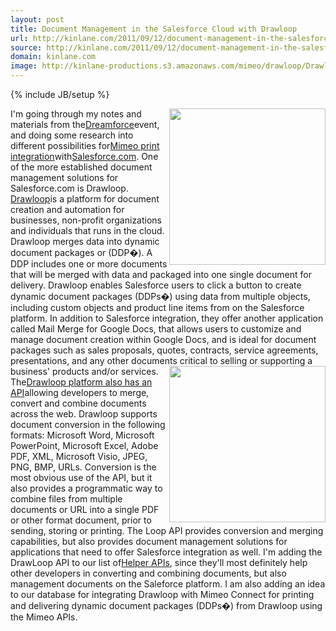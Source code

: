 ```yaml
---
layout: post
title: Document Management in the Salesforce Cloud with Drawloop
url: http://kinlane.com/2011/09/12/document-management-in-the-salesforce-cloud-with-drawloop/
source: http://kinlane.com/2011/09/12/document-management-in-the-salesforce-cloud-with-drawloop/
domain: kinlane.com
image: http://kinlane-productions.s3.amazonaws.com/mimeo/drawloop/Drawloop-Logo.jpg
---
```

{% include JB/setup %}<p>
     <a href="http://www.drawloop.com/"
        target="_blank"><img src="http://kinlane-productions.s3.amazonaws.com/mimeo/drawloop/Drawloop-Logo.jpg"
          alt=""
          width="250"
          align="right" /></a>I'm going through my notes and materials from the<a title="Dreamforce"
        href="http://www.kinlane.com/2011/08/getting-ready-for-dreamforce-this-week-in-san-francisco/">Dreamforce</a>event, and doing some research into different possibilities for<a title="Mimeo print integration"
        href="http://developer.mimeo.com/">Mimeo print integration</a>with<a href="http://www.salesforce.com/">Salesforce.com</a>. One of the more established document management solutions for Salesforce.com is Drawloop. <a href="http://www.drawloop.com/"
        target="_blank">Drawloop</a>is a platform for document creation and automation for businesses, non-profit organizations and individuals that runs in the cloud. Drawloop merges data into dynamic document packages or (DDP�). A DDP includes one or more documents that will be merged with data and packaged into one single document for delivery. Drawloop enables Salesforce users to click a button to create dynamic document packages (DDPs�) using data from multiple objects, including custom objects and product line items from on the Salesforce platform. In addition to Salesforce integration, they offer another application called Mail Merge for Google Docs, that allows users to customize and manage document creation within Google Docs, and is ideal for document packages such as sales proposals, quotes, contracts, service agreements, presentations, and any other documents critical to selling or supporting a business' products and/or services. <a href="http://www.drawloop.com/"
        target="_blank"><img src="http://kinlane-productions.s3.amazonaws.com/mimeo/drawloop/drawlooo-docs-to-and-from-salesforce.png"
          alt=""
          width="250"
          align="right" /></a>The<a href="http://www.drawloop.com/loop-api/">Drawloop platform also has an API</a>allowing developers to merge, convert and combine documents across the web. Drawloop supports document conversion in the following formats: Microsoft Word, Microsoft PowerPoint, Microsoft Excel, Adobe PDF, XML, Microsoft Visio, JPEG, PNG, BMP, URLs. Conversion is the most obvious use of the API, but it also provides a programmatic way to combine files from multiple documents or URL into a single PDF or other format document, prior to sending, storing or printing. The Loop API provides conversion and merging capabilities, but also provides document management solutions for applications that need to offer Salesforce integration as well. I'm adding the DrawLoop API to our list of<a title="Helper APIs"
        href="http://developer.mimeo.com/community/helper-apis.php">Helper APIs</a>, since they'll most definitely help other developers in converting and combining documents, but also management documents on the Saleforce platform. I am also adding an idea to our database for integrating Drawloop with Mimeo Connect for printing and delivering dynamic document packages (DDPs�) from Drawloop using the Mimeo APIs.
</p>